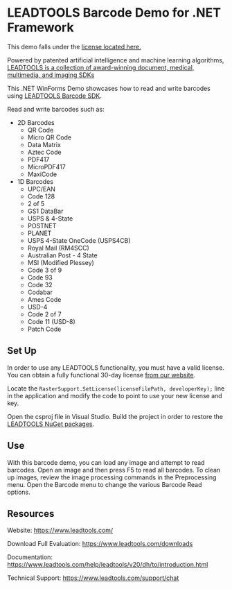 # LEADTOOLS Barcode Demo for .NET Framework

This demo falls under the [license located here.](./LICENSE.md)

Powered by patented artificial intelligence and machine learning algorithms, [LEADTOOLS is a collection of award-winning document, medical, multimedia, and imaging SDKs](https://www.leadtools.com)

This .NET WinForms Demo showcases how to read and write barcodes using [LEADTOOLS Barcode SDK](barcode-page).

Read and write barcodes such as:

- 2D Barcodes
  - QR Code
  - Micro QR Code
  - Data Matrix
  - Aztec Code
  - PDF417
  - MicroPDF417
  - MaxiCode
- 1D Barcodes
  - UPC/EAN
  - Code 128
  - 2 of 5
  - GS1 DataBar
  - USPS & 4-State
  - POSTNET
  - PLANET
  - USPS 4-State OneCode (USPS4CB)
  - Royal Mail (RM4SCC)
  - Australian Post - 4 State
  - MSI (Modified Plessey)
  - Code 3 of 9
  - Code 93
  - Code 32
  - Codabar
  - Ames Code
  - USD-4
  - Code 2 of 7
  - Code 11 (USD-8)
  - Patch Code

## Set Up

In order to use any LEADTOOLS functionality, you must have a valid license. You can obtain a fully functional 30-day license [from our website](https://www.leadtools.com/downloads).

Locate the `RasterSupport.SetLicense(licenseFilePath, developerKey);` line in the application and modify the code to point to use your new license and key.

Open the csproj file in Visual Studio. Build the project in order to restore the [LEADTOOLS NuGet packages](https://www.leadtools.com/downloads/nuget).

## Use

With this barcode demo, you can load any image and attempt to read barcodes. Open an image and then press F5 to read all barcodes. To clean up images, review the image processing commands in the Preprocessing menu. Open the Barcode menu to change the various Barcode Read options.

## Resources

Website: <https://www.leadtools.com/>

Download Full Evaluation: <https://www.leadtools.com/downloads>

Documentation: <https://www.leadtools.com/help/leadtools/v20/dh/to/introduction.html>

Technical Support: <https://www.leadtools.com/support/chat>

[barcode-page]: https://www.leadtools.com/sdk/barcode
[nuget-profile]: https://www.nuget.org/profiles/LEADTOOLS
